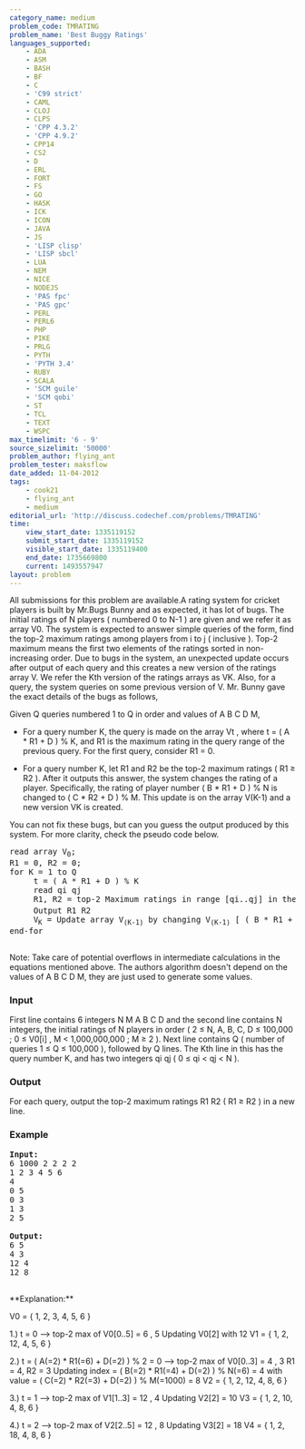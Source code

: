 ```yaml
---
category_name: medium
problem_code: TMRATING
problem_name: 'Best Buggy Ratings'
languages_supported:
    - ADA
    - ASM
    - BASH
    - BF
    - C
    - 'C99 strict'
    - CAML
    - CLOJ
    - CLPS
    - 'CPP 4.3.2'
    - 'CPP 4.9.2'
    - CPP14
    - CS2
    - D
    - ERL
    - FORT
    - FS
    - GO
    - HASK
    - ICK
    - ICON
    - JAVA
    - JS
    - 'LISP clisp'
    - 'LISP sbcl'
    - LUA
    - NEM
    - NICE
    - NODEJS
    - 'PAS fpc'
    - 'PAS gpc'
    - PERL
    - PERL6
    - PHP
    - PIKE
    - PRLG
    - PYTH
    - 'PYTH 3.4'
    - RUBY
    - SCALA
    - 'SCM guile'
    - 'SCM qobi'
    - ST
    - TCL
    - TEXT
    - WSPC
max_timelimit: '6 - 9'
source_sizelimit: '50000'
problem_author: flying_ant
problem_tester: maksflow
date_added: 11-04-2012
tags:
    - cook21
    - flying_ant
    - medium
editorial_url: 'http://discuss.codechef.com/problems/TMRATING'
time:
    view_start_date: 1335119152
    submit_start_date: 1335119152
    visible_start_date: 1335119400
    end_date: 1735669800
    current: 1493557947
layout: problem
---
```

All submissions for this problem are available.A rating system for cricket players is built by Mr.Bugs Bunny and as expected, it has lot of bugs. The initial ratings of N players ( numbered 0 to N-1 ) are given and we refer it as array V0. The system is expected to answer simple queries of the form, find the top-2 maximum ratings among players from i to j ( inclusive ). Top-2 maximum means the first two elements of the ratings sorted in non-increasing order. Due to bugs in the system, an unexpected update occurs after output of each query and this creates a new version of the ratings array V. We refer the Kth version of the ratings arrays as VK. Also, for a query, the system queries on some previous version of V. Mr. Bunny gave the exact details of the bugs as follows,

Given Q queries numbered 1 to Q in order and values of A B C D M,

- For a query number K, the query is made on the array Vt , where t = ( A \* R1 + D ) % K, and R1 is the maximum rating in the query range of the previous query. For the first query, consider R1 = 0.

- For a query number K, let R1 and R2 be the top-2 maximum ratings ( R1 ≥ R2 ). After it outputs this answer, the system changes the rating of a player. Specifically, the rating of player number ( B \* R1 + D ) % N is changed to ( C \* R2 + D ) % M. This update is on the array V(K-1) and a new version VK is created.


You can not fix these bugs, but can you guess the output produced by this system. For more clarity, check the pseudo code below.

<pre>
read array V<sub>0</sub>;
R1 = 0, R2 = 0;
for K = 1 to Q
     t = ( A * R1 + D ) % K
     read qi qj
     R1, R2 = top-2 Maximum ratings in range [qi..qj] in the array V<sub>t</sub>
     Output R1 R2
     V<sub>K</sub> = Update array V<sub>(K-1)</sub> by changing V<sub>(K-1)</sub> [ ( B * R1 + D ) % N ] = ( C * R2 + D ) % M
end-for

</pre>Note: Take care of potential overflows in intermediate calculations in the equations mentioned above. The authors algorithm doesn't depend on the values of A B C D M, they are just used to generate some values. 
### Input

First line contains 6 integers N M A B C D and the second line contains N integers, the initial ratings of N players in order ( 2 ≤ N, A, B, C, D ≤ 100,000 ; 0 ≤ V0\[i\] , M < 1,000,000,000 ; M ≥ 2 ). Next line contains Q ( number of queries 1 ≤ Q ≤ 100,000 ), followed by Q lines. The Kth line in this has the query number K, and has two integers qi qj ( 0 ≤ qi < qj < N ).

### Output

For each query, output the top-2 maximum ratings R1 R2 ( R1 ≥ R2 ) in a new line.

### Example

<pre>
<b>Input:</b>
6 1000 2 2 2 2
1 2 3 4 5 6
4
0 5
0 3
1 3
2 5

<b>Output:</b>
6 5
4 3
12 4
12 8

</pre>**Explanation:**

V0 = { 1, 2, 3, 4, 5, 6 }

1.) t = 0 --> top-2 max of V0\[0..5\] = 6 , 5
Updating V0\[2\] with 12
V1 = { 1, 2, 12, 4, 5, 6 }

2.) t = ( A(=2) \* R1(=6) + D(=2) ) % 2 = 0 --> top-2 max of V0\[0..3\] = 4 , 3
R1 = 4, R2 = 3
Updating index = ( B(=2) \* R1(=4) + D(=2) ) % N(=6) = 4 with value = ( C(=2) \* R2(=3) + D(=2) ) % M(=1000) = 8
V2 = { 1, 2, 12, 4, 8, 6 }

3.) t = 1 --> top-2 max of V1\[1..3\] = 12 , 4
Updating V2\[2\] = 10
V3 = { 1, 2, 10, 4, 8, 6 }

4.) t = 2 --> top-2 max of V2\[2..5\] = 12 , 8
Updating V3\[2\] = 18
V4 = { 1, 2, 18, 4, 8, 6 }
